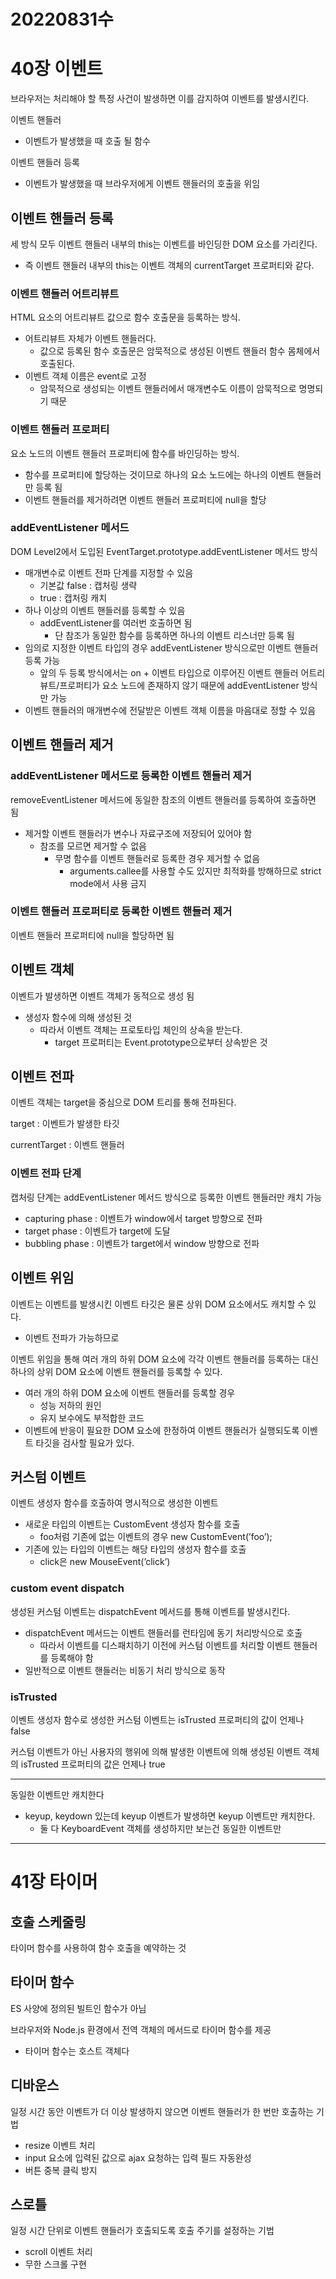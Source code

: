 # 20220831수

# 40장 이벤트

브라우저는 처리해야 할 특정 사건이 발생하면 이를 감지하여 이벤트를 발생시킨다.

이벤트 핸들러

- 이벤트가 발생했을 때 호출 될 함수

이벤트 핸들러 등록

- 이벤트가 발생했을 때 브라우저에게 이벤트 핸들러의 호출을 위임

## 이벤트 핸들러 등록

세 방식 모두 이벤트 핸들러 내부의 this는 이벤트를 바인딩한 DOM 요소를 가리킨다.

- 즉 이벤트 핸들러 내부의 this는 이벤트 객체의 currentTarget 프로퍼티와 같다.

### 이벤트 핸들러 어트리뷰트

HTML 요소의 어트리뷰트 값으로 함수 호출문을 등록하는 방식.

- 어트리뷰트 자체가 이벤트 핸들러다.
  - 값으로 등록된 함수 호출문은 암묵적으로 생성된 이벤트 핸들러 함수 몸체에서 호출된다.
- 이벤트 객체 이름은 event로 고정
  - 암묵적으로 생성되는 이벤트 핸들러에서 매개변수도 이름이 암묵적으로 명명되기 때문

### 이벤트 핸들러 프로퍼티

요소 노드의 이벤트 핸들러 프로퍼티에 함수를 바인딩하는 방식.

- 함수를 프로퍼티에 할당하는 것이므로 하나의 요소 노드에는 하나의 이벤트 핸들러만 등록 됨
- 이벤트 핸들러를 제거하려면 이벤트 핸들러 프로퍼티에 null을 할당

### addEventListener 메서드

DOM Level2에서 도입된 EventTarget.prototype.addEventListener 메서드 방식

- 매개변수로 이벤트 전파 단계를 지정할 수 있음
  - 기본값 false : 캡처링 생략
  - true : 캡처링 캐치
- 하나 이상의 이벤트 핸들러를 등록할 수 있음
  - addEventListener를 여러번 호출하면 됨
    - 단 참조가 동일한 함수를 등록하면 하나의 이벤트 리스너만 등록 됨
- 임의로 지정한 이벤트 타입의 경우 addEventListener 방식으로만 이벤트 핸들러 등록 가능
  - 앞의 두 등록 방식에서는 on + 이벤트 타입으로 이루어진 이벤트 핸들러 어트리뷰트/프로퍼티가 요소 노드에 존재하지 않기 때문에 addEventListener 방식만 가능
- 이벤트 핸들러의 매개변수에 전달받은 이벤트 객체 이름을 마음대로 정할 수 있음

## 이벤트 핸들러 제거

### addEventListener 메서드로 등록한 이벤트 핸들러 제거

removeEventListener 메서드에 동일한 참조의 이벤트 핸들러를 등록하여 호출하면 됨

- 제거할 이벤트 핸들러가 변수나 자료구조에 저장되어 있어야 함
  - 참조를 모르면 제거할 수 없음
    - 무명 함수를 이벤트 핸들러로 등록한 경우 제거할 수 없음
      - arguments.callee를 사용할 수도 있지만 최적화를 방해하므로 strict mode에서 사용 금지

### 이벤트 핸들러 프로퍼티로 등록한 이벤트 핸들러 제거

이벤트 핸들러 프로퍼티에 null을 할당하면 됨

## 이벤트 객체

이벤트가 발생하면 이벤트 객체가 동적으로 생성 됨

- 생성자 함수에 의해 생성된 것
  - 따라서 이벤트 객체는 프로토타입 체인의 상속을 받는다.
    - target 프로퍼티는 Event.prototype으로부터 상속받은 것

## 이벤트 전파

이벤트 객체는 target을 중심으로 DOM 트리를 통해 전파된다.

target : 이벤트가 발생한 타깃

currentTarget : 이벤트 핸들러

### 이벤트 전파 단계

캡처링 단계는 addEventListener 메서드 방식으로 등록한 이벤트 핸들러만 캐치 가능

- capturing phase : 이벤트가 window에서 target 방향으로 전파
- target phase : 이벤트가 target에 도달
- bubbling phase : 이벤트가 target에서 window 방향으로 전파

## 이벤트 위임

이벤트는 이벤트를 발생시킨 이벤트 타깃은 물론 상위 DOM 요소에서도 캐치할 수 있다.

- 이벤트 전파가 가능하므로

이벤트 위임을 통해 여러 개의 하위 DOM 요소에 각각 이벤트 핸들러를 등록하는 대신 하나의 상위 DOM 요소에 이벤트 핸들러를 등록할 수 있다.

- 여러 개의 하위 DOM 요소에 이벤트 핸들러를 등록할 경우
  - 성능 저하의 원인
  - 유지 보수에도 부적합한 코드
- 이벤트에 반응이 필요한 DOM 요소에 한정하여 이벤트 핸들러가 실행되도록 이벤트 타깃을 검사할 필요가 있다.

## 커스텀 이벤트

이벤트 생성자 함수를 호출하여 명시적으로 생성한 이벤트

- 새로운 타입의 이벤트는 CustomEvent 생성자 함수를 호출
  - foo처럼 기존에 없는 이벤트의 경우 new CustomEvent(’foo’);
- 기존에 있는 타입의 이벤트는 해당 타입의 생성자 함수를 호출
  - click은 new MouseEvent(’click’)

### custom event dispatch

생성된 커스텀 이벤트는 dispatchEvent 메서드를 통해 이벤트를 발생시킨다.

- dispatchEvent 메서드는 이벤트 핸들러를 런타임에 동기 처리방식으로 호출
  - 따라서 이벤트를 디스패치하기 이전에 커스텀 이벤트를 처리할 이벤트 핸들러를 등록해야 함
- 일반적으로 이벤트 핸들러는 비동기 처리 방식으로 동작

### isTrusted

이벤트 생성자 함수로 생성한 커스텀 이벤트는 isTrusted 프로퍼티의 값이 언제나 false

커스텀 이벤트가 아닌 사용자의 행위에 의해 발생한 이벤트에 의해 생성된 이벤트 객체의 isTrusted 프로퍼티의 값은 언제나 true

---

동일한 이벤트만 캐치한다

- keyup, keydown 있는데 keyup 이벤트가 발생하면 keyup 이벤트만 캐치한다.
  - 둘 다 KeyboardEvent 객체를 생성하지만 보는건 동일한 이벤트만

---

# 41장 타이머

## 호출 스케줄링

타이머 함수를 사용하여 함수 호출을 예약하는 것

## 타이머 함수

ES 사양에 정의된 빌트인 함수가 아님

브라우저와 Node.js 환경에서 전역 객체의 메서드로 타이머 함수를 제공

- 타이머 함수는 호스트 객체다

## 디바운스

일정 시간 동안 이벤트가 더 이상 발생하지 않으면 이벤트 핸들러가 한 번만 호출하는 기법

- resize 이벤트 처리
- input 요소에 입력된 값으로 ajax 요청하는 입력 필드 자동완성
- 버튼 중복 클릭 방지

## 스로틀

일정 시간 단위로 이벤트 핸들러가 호출되도록 호출 주기를 설정하는 기법

- scroll 이벤트 처리
- 무한 스크롤 구현
